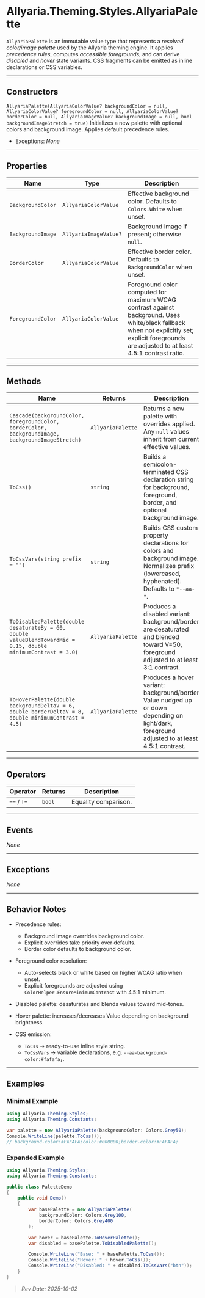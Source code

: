 # Allyaria.Theming.Styles.AllyariaPalette

`AllyariaPalette` is an immutable value type that represents a *resolved color/image palette* used by the Allyaria
theming engine. It applies *precedence rules*, computes *accessible foregrounds*, and can derive *disabled* and *hover*
state variants. CSS fragments can be emitted as inline declarations or CSS variables.

---

## Constructors

`AllyariaPalette(AllyariaColorValue? backgroundColor = null, AllyariaColorValue? foregroundColor = null, AllyariaColorValue? borderColor = null, AllyariaImageValue? backgroundImage = null, bool backgroundImageStretch = true)`
Initializes a new palette with optional colors and background image. Applies default precedence rules.

* Exceptions: *None*

---

## Properties

| Name              | Type                  | Description                                                                                                                                                                                    |
|-------------------|-----------------------|------------------------------------------------------------------------------------------------------------------------------------------------------------------------------------------------|
| `BackgroundColor` | `AllyariaColorValue`  | Effective background color. Defaults to `Colors.White` when unset.                                                                                                                             |
| `BackgroundImage` | `AllyariaImageValue?` | Background image if present; otherwise `null`.                                                                                                                                                 |
| `BorderColor`     | `AllyariaColorValue`  | Effective border color. Defaults to `BackgroundColor` when unset.                                                                                                                              |
| `ForegroundColor` | `AllyariaColorValue`  | Foreground color computed for maximum WCAG contrast against background. Uses white/black fallback when not explicitly set; explicit foregrounds are adjusted to at least 4.5:1 contrast ratio. |

---

## Methods

| Name                                                                                                           | Returns            | Description                                                                                                                                  |
|----------------------------------------------------------------------------------------------------------------|--------------------|----------------------------------------------------------------------------------------------------------------------------------------------|
| `Cascade(backgroundColor, foregroundColor, borderColor, backgroundImage, backgroundImageStretch)`              | `AllyariaPalette ` | Returns a new palette with overrides applied. Any `null` values inherit from current effective values.                                       |
| `ToCss()`                                                                                                      | `string`           | Builds a semicolon-terminated CSS declaration string for background, foreground, border, and optional background image.                      |
| `ToCssVars(string prefix = "")`                                                                                | `string`           | Builds CSS custom property declarations for colors and background image. Normalizes prefix (lowercased, hyphenated). Defaults to `"--aa-"`.  |
| `ToDisabledPalette(double desaturateBy = 60, double valueBlendTowardMid = 0.15, double minimumContrast = 3.0)` | `AllyariaPalette`  | Produces a disabled variant: background/border are desaturated and blended toward V=50, foreground adjusted to at least 3:1 contrast.        |
| `ToHoverPalette(double backgroundDeltaV = 6, double borderDeltaV = 8, double minimumContrast = 4.5)`           | `AllyariaPalette`  | Produces a hover variant: background/border Value nudged up or down depending on light/dark, foreground adjusted to at least 4.5:1 contrast. |

---

## Operators

| Operator    | Returns | Description          |
|-------------|---------|----------------------|
| `==` / `!=` | `bool`  | Equality comparison. |

---

## Events

*None*

---

## Exceptions

*None*

---

## Behavior Notes

* Precedence rules:

    * Background image overrides background color.
    * Explicit overrides take priority over defaults.
    * Border color defaults to background color.
* Foreground color resolution:

    * Auto-selects black or white based on higher WCAG ratio when unset.
    * Explicit foregrounds are adjusted using `ColorHelper.EnsureMinimumContrast` with 4.5:1 minimum.
* Disabled palette: desaturates and blends values toward mid-tones.
* Hover palette: increases/decreases Value depending on background brightness.
* CSS emission:

    * `ToCss` → ready-to-use inline style string.
    * `ToCssVars` → variable declarations, e.g. `--aa-background-color:#fafafa;`.

---

## Examples

### Minimal Example

```csharp
using Allyaria.Theming.Styles;
using Allyaria.Theming.Constants;

var palette = new AllyariaPalette(backgroundColor: Colors.Grey50);
Console.WriteLine(palette.ToCss());
// background-color:#FAFAFA;color:#000000;border-color:#FAFAFA;
```

### Expanded Example

```csharp
using Allyaria.Theming.Styles;
using Allyaria.Theming.Constants;

public class PaletteDemo
{
    public void Demo()
    {
        var basePalette = new AllyariaPalette(
            backgroundColor: Colors.Grey100,
            borderColor: Colors.Grey400
        );

        var hover = basePalette.ToHoverPalette();
        var disabled = basePalette.ToDisabledPalette();

        Console.WriteLine("Base: " + basePalette.ToCss());
        Console.WriteLine("Hover: " + hover.ToCss());
        Console.WriteLine("Disabled: " + disabled.ToCssVars("btn"));
    }
}
```

> *Rev Date: 2025-10-02*
